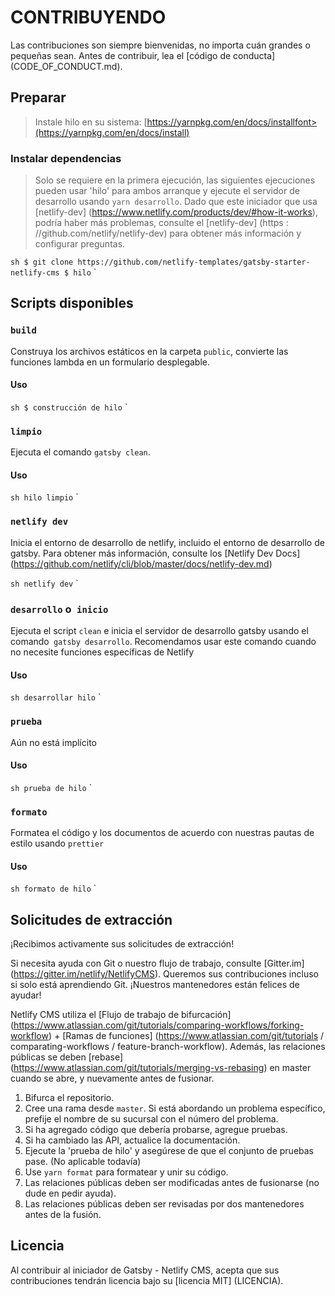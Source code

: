 # CONTRIBUYENDO

Las contribuciones son siempre bienvenidas, no importa cuán grandes o pequeñas sean. Antes de contribuir,
lea el [código de conducta] (CODE_OF_CONDUCT.md).

## Preparar

> Instale hilo en su sistema: [https://yarnpkg.com/en/docs/installfont>(https://yarnpkg.com/en/docs/install)

### Instalar dependencias

> Solo se requiere en la primera ejecución, las siguientes ejecuciones pueden usar 'hilo' para ambos
arranque y ejecute el servidor de desarrollo usando `yarn desarrollo`.
Dado que este iniciador que usa [netlify-dev] (https://www.netlify.com/products/dev/#how-it-works), podría haber más problemas, consulte el [netlify-dev] (https : //github.com/netlify/netlify-dev) para obtener más información y configurar preguntas.

`` sh
$ git clone https://github.com/netlify-templates/gatsby-starter-netlify-cms
$ hilo
`` `

## Scripts disponibles


### `build`

Construya los archivos estáticos en la carpeta `public`, convierte las funciones lambda en un formulario desplegable.

#### Uso

`` sh
$ construcción de hilo
`` `

### `limpio`

Ejecuta el comando `gatsby clean`.

#### Uso

`` sh
hilo limpio
`` `

### `netlify dev`

Inicia el entorno de desarrollo de netlify, incluido el entorno de desarrollo de gatsby.
Para obtener más información, consulte los [Netlify Dev Docs] (https://github.com/netlify/cli/blob/master/docs/netlify-dev.md)

`` sh
netlify dev
`` `

### `desarrollo` o` inicio`

Ejecuta el script `clean` e inicia el servidor de desarrollo gatsby usando el comando` gatsby desarrollo`. Recomendamos usar este comando cuando no necesite funciones específicas de Netlify

#### Uso

`` sh
desarrollar hilo
`` `
### `prueba`

Aún no está implícito

#### Uso

`` sh
prueba de hilo
`` `

### `formato`

Formatea el código y los documentos de acuerdo con nuestras pautas de estilo usando `prettier`

#### Uso

`` sh
formato de hilo
`` `


## Solicitudes de extracción

¡Recibimos activamente sus solicitudes de extracción!

Si necesita ayuda con Git o nuestro flujo de trabajo, consulte [Gitter.im] (https://gitter.im/netlify/NetlifyCMS). Queremos sus contribuciones incluso si solo está aprendiendo Git. ¡Nuestros mantenedores están felices de ayudar!

Netlify CMS utiliza el [Flujo de trabajo de bifurcación] (https://www.atlassian.com/git/tutorials/comparing-workflows/forking-workflow) + [Ramas de funciones] (https://www.atlassian.com/git/tutorials / comparating-workflows / feature-branch-workflow). Además, las relaciones públicas se deben [rebase] (https://www.atlassian.com/git/tutorials/merging-vs-rebasing) en master cuando se abre, y nuevamente antes de fusionar.

1. Bifurca el repositorio.
2. Cree una rama desde `master`. Si está abordando un problema específico, prefije el nombre de su sucursal con el número del problema.
2. Si ha agregado código que debería probarse, agregue pruebas.
3. Si ha cambiado las API, actualice la documentación.
4. Ejecute la 'prueba de hilo' y asegúrese de que el conjunto de pruebas pase. (No aplicable todavía)
5. Use `yarn format` para formatear y unir su código.
6. Las relaciones públicas deben ser modificadas antes de fusionarse (no dude en pedir ayuda).
7. Las relaciones públicas deben ser revisadas por dos mantenedores antes de la fusión.

## Licencia

Al contribuir al iniciador de Gatsby - Netlify CMS, acepta que sus contribuciones tendrán licencia
bajo su [licencia MIT] (LICENCIA).